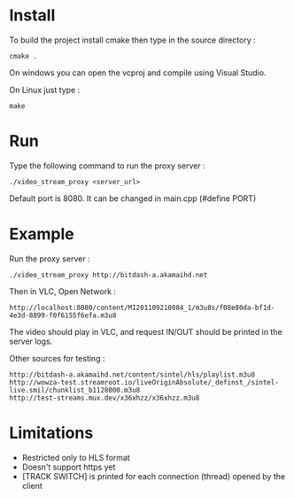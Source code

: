 # Install

To build the project install cmake then type in the source directory :

    cmake .

On windows you can open the vcproj and compile using Visual Studio.

On Linux just type :

    make

# Run

Type the following command to run the proxy server :

    ./video_stream_proxy <server_url>

Default port is 8080. It can be changed in main.cpp (#define PORT)

# Example

Run the proxy server :

    ./video_stream_proxy http://bitdash-a.akamaihd.net

Then in VLC, Open Network :

    http://localhost:8080/content/MI201109210084_1/m3u8s/f08e80da-bf1d-4e3d-8899-f0f6155f6efa.m3u8

The video should play in VLC, and request IN/OUT should be printed in the server logs.

Other sources for testing :

    http://bitdash-a.akamaihd.net/content/sintel/hls/playlist.m3u8
    http://wowza-test.streamroot.io/liveOriginAbsolute/_definst_/sintel-live.smil/chunklist_b1128000.m3u8
    http://test-streams.mux.dev/x36xhzz/x36xhzz.m3u8

# Limitations

* Restricted only to HLS format
* Doesn't support https yet
* [TRACK SWITCH] is printed for each connection (thread) opened by the client

